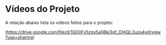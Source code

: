 # Vídeos do Projeto
A relação abaixo lista os vídeos feitos para o projeto:

(https://drive.google.com/file/d/1Q00Fv5zqx5a1iBki3qf_DHiQL3uza4yd/view?usp=sharing)


